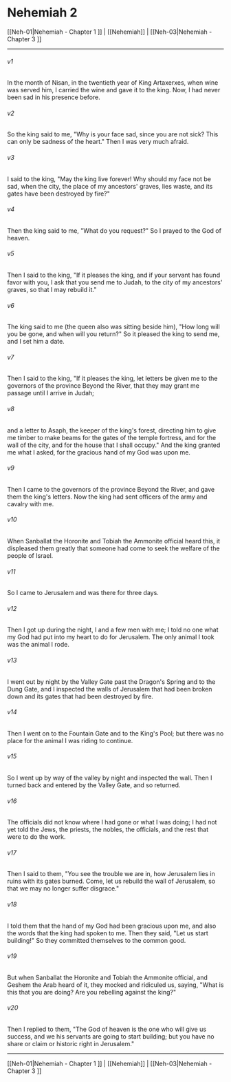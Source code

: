 # Nehemiah 2

[[Neh-01|Nehemiah - Chapter 1 ]] | [[Nehemiah]] | [[Neh-03|Nehemiah - Chapter 3 ]]
***

###### v1
In the month of Nisan, in the twentieth year of King Artaxerxes, when wine was served him, I carried the wine and gave it to the king. Now, I had never been sad in his presence before.
###### v2
So the king said to me, "Why is your face sad, since you are not sick? This can only be sadness of the heart." Then I was very much afraid.
###### v3
I said to the king, "May the king live forever! Why should my face not be sad, when the city, the place of my ancestors' graves, lies waste, and its gates have been destroyed by fire?"
###### v4
Then the king said to me, "What do you request?" So I prayed to the God of heaven.
###### v5
Then I said to the king, "If it pleases the king, and if your servant has found favor with you, I ask that you send me to Judah, to the city of my ancestors' graves, so that I may rebuild it."
###### v6
The king said to me (the queen also was sitting beside him), "How long will you be gone, and when will you return?" So it pleased the king to send me, and I set him a date.
###### v7
Then I said to the king, "If it pleases the king, let letters be given me to the governors of the province Beyond the River, that they may grant me passage until I arrive in Judah;
###### v8
and a letter to Asaph, the keeper of the king's forest, directing him to give me timber to make beams for the gates of the temple fortress, and for the wall of the city, and for the house that I shall occupy." And the king granted me what I asked, for the gracious hand of my God was upon me.
###### v9
Then I came to the governors of the province Beyond the River, and gave them the king's letters. Now the king had sent officers of the army and cavalry with me.
###### v10
When Sanballat the Horonite and Tobiah the Ammonite official heard this, it displeased them greatly that someone had come to seek the welfare of the people of Israel.
###### v11
So I came to Jerusalem and was there for three days.
###### v12
Then I got up during the night, I and a few men with me; I told no one what my God had put into my heart to do for Jerusalem. The only animal I took was the animal I rode.
###### v13
I went out by night by the Valley Gate past the Dragon's Spring and to the Dung Gate, and I inspected the walls of Jerusalem that had been broken down and its gates that had been destroyed by fire.
###### v14
Then I went on to the Fountain Gate and to the King's Pool; but there was no place for the animal I was riding to continue.
###### v15
So I went up by way of the valley by night and inspected the wall. Then I turned back and entered by the Valley Gate, and so returned.
###### v16
The officials did not know where I had gone or what I was doing; I had not yet told the Jews, the priests, the nobles, the officials, and the rest that were to do the work.
###### v17
Then I said to them, "You see the trouble we are in, how Jerusalem lies in ruins with its gates burned. Come, let us rebuild the wall of Jerusalem, so that we may no longer suffer disgrace."
###### v18
I told them that the hand of my God had been gracious upon me, and also the words that the king had spoken to me. Then they said, "Let us start building!" So they committed themselves to the common good.
###### v19
But when Sanballat the Horonite and Tobiah the Ammonite official, and Geshem the Arab heard of it, they mocked and ridiculed us, saying, "What is this that you are doing? Are you rebelling against the king?"
###### v20
Then I replied to them, "The God of heaven is the one who will give us success, and we his servants are going to start building; but you have no share or claim or historic right in Jerusalem."

***

[[Neh-01|Nehemiah - Chapter 1 ]] | [[Nehemiah]] | [[Neh-03|Nehemiah - Chapter 3 ]]
